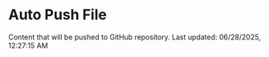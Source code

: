 # Auto Push File

Content that will be pushed to GitHub repository.
Last updated: 06/28/2025, 12:27:15 AM